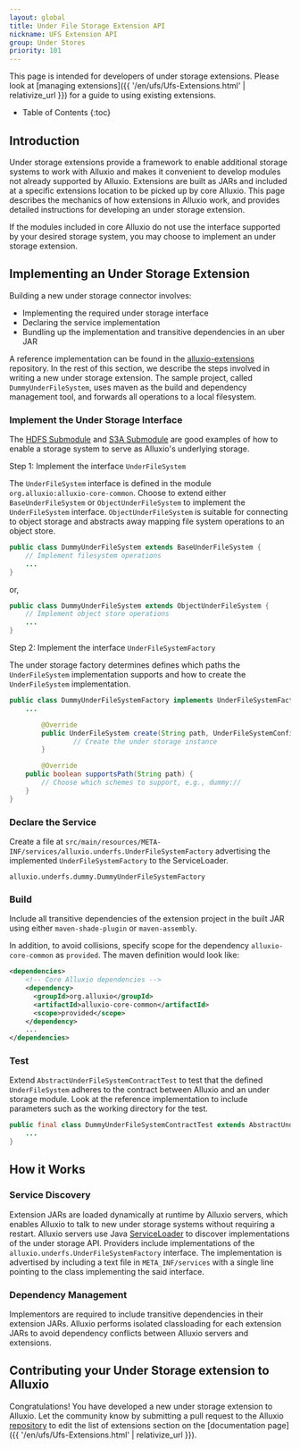 ```yaml
---
layout: global
title: Under File Storage Extension API
nickname: UFS Extension API
group: Under Stores
priority: 101
---
```


This page is intended for developers of under storage extensions. Please look at
[managing extensions]({{ '/en/ufs/Ufs-Extensions.html' | relativize_url }}) for a
guide to using existing extensions.

* Table of Contents
{:toc}

## Introduction

Under storage extensions provide a framework to enable additional storage systems to work with Alluxio and makes it convenient to develop
modules not already supported by Alluxio. Extensions are built as JARs and included at a specific extensions location to be
picked up by core Alluxio. This page describes the mechanics of how extensions in Alluxio work, and
provides detailed instructions for developing an under storage extension.

If the modules included in core Alluxio do not use the interface supported by your desired storage system, you may choose to implement
an under storage extension.

## Implementing an Under Storage Extension

Building a new under storage connector involves:

- Implementing the required under storage interface
- Declaring the service implementation
- Bundling up the implementation and transitive dependencies in an uber JAR

A reference implementation can be found in the [alluxio-extensions](https://github.com/Alluxio/alluxio-extensions/tree/master/underfs/tutorial)
repository. In the rest of this section, we describe the steps involved in writing a new under
storage extension. The sample project, called `DummyUnderFileSystem`, uses maven as the build and
dependency management tool, and forwards all operations to a local filesystem.

### Implement the Under Storage Interface

The [HDFS Submodule](https://github.com/alluxio/alluxio/tree/master/underfs/hdfs) and [S3A
Submodule](https://github.com/alluxio/alluxio/tree/master/underfs/s3a) are good examples of how
to enable a storage system to serve as Alluxio's underlying storage.

Step 1: Implement the interface `UnderFileSystem`

The `UnderFileSystem` interface is defined in the module `org.alluxio:alluxio-core-common`. Choose
to extend either `BaseUnderFileSystem` or `ObjectUnderFileSystem` to implement the `UnderFileSystem`
interface. `ObjectUnderFileSystem` is suitable for connecting to object storage and abstracts away
mapping file system operations to an object store.

```java
public class DummyUnderFileSystem extends BaseUnderFileSystem {
	// Implement filesystem operations
	...
}
```

or,

```java
public class DummyUnderFileSystem extends ObjectUnderFileSystem {
	// Implement object store operations
	...
}
```

Step 2: Implement the interface `UnderFileSystemFactory`

The under storage factory determines defines which paths the `UnderFileSystem` implementation
supports and how to create the `UnderFileSystem` implementation.

```java
public class DummyUnderFileSystemFactory implements UnderFileSystemFactory {
	...

        @Override
        public UnderFileSystem create(String path, UnderFileSystemConfiguration conf) {
                // Create the under storage instance
        }

        @Override
	public boolean supportsPath(String path) {
		// Choose which schemes to support, e.g., dummy://
	}
}
```

### Declare the Service

Create a file at `src/main/resources/META-INF/services/alluxio.underfs.UnderFileSystemFactory`
advertising the implemented `UnderFileSystemFactory` to the ServiceLoader.

```
alluxio.underfs.dummy.DummyUnderFileSystemFactory
```

### Build

Include all transitive dependencies of the extension project in the built JAR using either
`maven-shade-plugin` or `maven-assembly`.

In addition, to avoid collisions, specify scope for the dependency `alluxio-core-common` as
`provided`. The maven definition would look like:

```xml
<dependencies>
    <!-- Core Alluxio dependencies -->
    <dependency>
      <groupId>org.alluxio</groupId>
      <artifactId>alluxio-core-common</artifactId>
      <scope>provided</scope>
    </dependency>
    ...
</dependencies>
```

### Test

Extend `AbstractUnderFileSystemContractTest` to test that the defined `UnderFileSystem` adheres to
the contract between Alluxio and an under storage module. Look at the reference implementation to
include parameters such as the working directory for the test.

```java
public final class DummyUnderFileSystemContractTest extends AbstractUnderFileSystemContractTest {
    ...
}
```

## How it Works

### Service Discovery

Extension JARs are loaded dynamically at runtime by Alluxio servers, which enables Alluxio to talk
to new under storage systems without requiring a restart. Alluxio servers use Java
[ServiceLoader](https://docs.oracle.com/javase/7/docs/api/java/util/ServiceLoader.html) to discover
implementations of the under storage API. Providers include implementations of the
`alluxio.underfs.UnderFileSystemFactory` interface. The implementation is advertised by including a
text file in `META_INF/services` with a single line pointing to the class implementing the said
interface.

### Dependency Management

Implementors are required to include transitive dependencies in their extension JARs. Alluxio performs
isolated classloading for each extension JARs to avoid dependency conflicts between Alluxio servers and
extensions.

## Contributing your Under Storage extension to Alluxio

Congratulations! You have developed a new under storage extension to Alluxio. Let the community
know by submitting a pull request to the Alluxio
[repository](https://github.com/Alluxio/alluxio/tree/master/docs/en/UFSExtensions.md) to edit the
list of extensions section on the
[documentation page]({{ '/en/ufs/Ufs-Extensions.html' | relativize_url }}).
